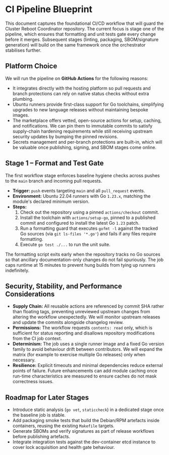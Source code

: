 # CI Pipeline Blueprint

This document captures the foundational CI/CD workflow that will guard the
Cluster Reboot Coordinator repository.  The current focus is stage one of the
pipeline, which ensures that formatting and unit tests gate every change before
it merges.  Subsequent stages (linting, packaging, SBOM/signature generation)
will build on the same framework once the orchestrator stabilises further.

## Platform Choice

We will run the pipeline on **GitHub Actions** for the following reasons:

- It integrates directly with the hosting platform so pull requests and branch
  protections can rely on native status checks without extra plumbing.
- Ubuntu runners provide first-class support for Go toolchains, simplifying
  upgrades to new language releases without maintaining bespoke images.
- The marketplace offers vetted, open-source actions for setup, caching, and
  notifications.  We can pin them to immutable commits to satisfy supply-chain
  hardening requirements while still receiving upstream security updates by
  bumping the pinned revisions.
- Secrets management and per-branch protections are built-in, which will be
  valuable once publishing, signing, and SBOM stages come online.

## Stage 1 – Format and Test Gate

The first workflow stage enforces baseline hygiene checks across pushes to the
`main` branch and incoming pull requests.

- **Trigger:** `push` events targeting `main` and all `pull_request` events.
- **Environment:** Ubuntu 22.04 runners with Go `1.23.x`, matching the module's
  declared minimum version.
- **Steps:**
  1. Check out the repository using a pinned `actions/checkout` commit.
  2. Install the toolchain with `actions/setup-go`, pinned to a published
     commit and configured to install the latest Go `1.23` patch.
  3. Run a formatting guard that executes `gofmt -l` against the tracked Go
     sources (via `git ls-files '*.go'`) and fails if any files require
     formatting.
  4. Execute `go test ./...` to run the unit suite.

The formatting script exits early when the repository tracks no Go sources so
that ancillary documentation-only changes do not fail spuriously.  The job caps
runtime at 15 minutes to prevent hung builds from tying up runners indefinitely.

## Security, Stability, and Performance Considerations

- **Supply Chain:** All reusable actions are referenced by commit SHA rather than
  floating tags, preventing unreviewed upstream changes from altering the
  workflow unexpectedly.  We will monitor upstream releases and update the
  commits alongside changelog review.
- **Permissions:** The workflow requests `contents: read` only, which is
  sufficient for status reporting and disallows repository modifications from
  the CI job context.
- **Determinism:** The job uses a single runner image and a fixed Go version
  family to avoid behaviour drift between contributors.  We will expand the
  matrix (for example to exercise multiple Go releases) only when necessary.
- **Resilience:** Explicit timeouts and minimal dependencies reduce external
  points of failure.  Future enhancements can add module caching once run-time
  characteristics are measured to ensure caches do not mask correctness issues.

## Roadmap for Later Stages

- Introduce static analysis (`go vet`, `staticcheck`) in a dedicated stage once
  the baseline job is stable.
- Add packaging smoke tests that build the Debian/RPM artefacts inside
  containers, reusing the existing `Makefile` targets.
- Generate SBOMs and verify signatures as part of release workflows before
  publishing artefacts.
- Integrate integration tests against the dev-container etcd instance to cover
  lock acquisition and health gate behaviour.

